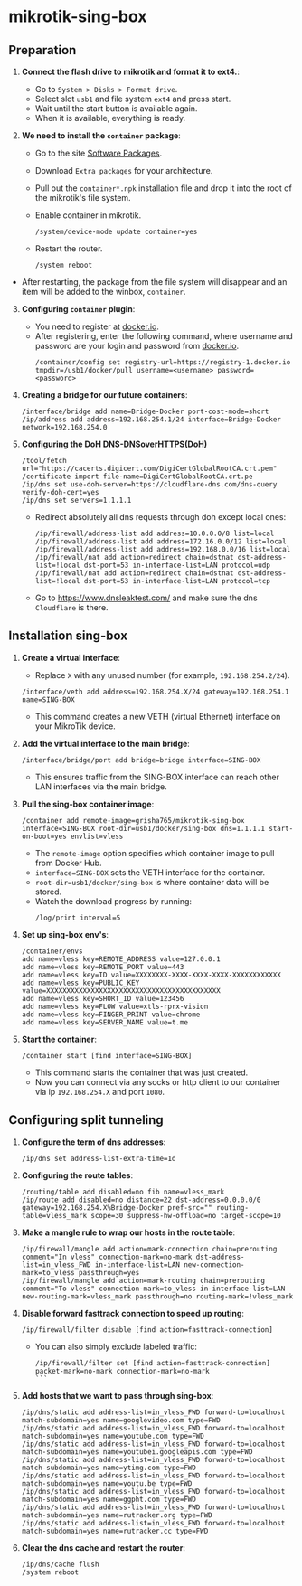 # mikrotik-sing-box

## Preparation

1. **Connect the flash drive to mikrotik and format it to ext4.**:
    - Go to `System > Disks > Format drive`.
    - Select slot `usb1` and file system `ext4` and press start.
    - Wait until the start button is available again.
    - When it is available, everything is ready.

2. **We need to install the `container` package**:
    - Go to the site [Software Packages](https://mikrotik.com/download).
    - Download `Extra packages` for your architecture.
    - Pull out the `container*.npk` installation file and drop it into the root of the mikrotik's file system.
    - Enable container in mikrotik.
        ```plaintext
        /system/device-mode update container=yes
        ```

    - Restart the router.
        ```plaintext
        /system reboot
        ```

- After restarting, the package from the file system will disappear and an item will be added to the winbox, `container`.

3. **Configuring `container` plugin**:
    - You need to register at [docker.io](https://hub.docker.com/).
    - After registering, enter the following command, where username and password are your login and password from [docker.io](https://hub.docker.com/).
        ```plaintext
        /container/config set registry-url=https://registry-1.docker.io tmpdir=/usb1/docker/pull username=<username> password=<password>
        ```

4. **Creating a bridge for our future containers**:
    ```plaintext
    /interface/bridge add name=Bridge-Docker port-cost-mode=short
    /ip/address add address=192.168.254.1/24 interface=Bridge-Docker network=192.168.254.0
    ```

5. **Configuring the DoH [DNS-DNSoverHTTPS(DoH)](https://help.mikrotik.com/docs/pages/viewpage.action?pageId=83099652#DNS-DNSoverHTTPS(DoH))**
    ```plaintext
    /tool/fetch url="https://cacerts.digicert.com/DigiCertGlobalRootCA.crt.pem"
    /certificate import file-name=DigiCertGlobalRootCA.crt.pe
    /ip/dns set use-doh-server=https://cloudflare-dns.com/dns-query verify-doh-cert=yes
    /ip/dns set servers=1.1.1.1
    ```
    - Redirect absolutely all dns requests through doh except local ones:
        ```plaintext
        /ip/firewall/address-list add address=10.0.0.0/8 list=local
        /ip/firewall/address-list add address=172.16.0.0/12 list=local
        /ip/firewall/address-list add address=192.168.0.0/16 list=local
        /ip/firewall/nat add action=redirect chain=dstnat dst-address-list=!local dst-port=53 in-interface-list=LAN protocol=udp
        /ip/firewall/nat add action=redirect chain=dstnat dst-address-list=!local dst-port=53 in-interface-list=LAN protocol=tcp
        ```
    - Go to https://www.dnsleaktest.com/ and make sure the dns `Cloudflare` is there.

## Installation sing-box

1. **Create a virtual interface**:
    - Replace `X` with any unused number (for example, `192.168.254.2/24`).  
    ```plaintext
    /interface/veth add address=192.168.254.X/24 gateway=192.168.254.1 name=SING-BOX
    ```
    - This command creates a new VETH (virtual Ethernet) interface on your MikroTik device.

2. **Add the virtual interface to the main bridge**:
    ```plaintext
    /interface/bridge/port add bridge=bridge interface=SING-BOX
    ```
    - This ensures traffic from the SING-BOX interface can reach other LAN interfaces via the main bridge.

4. **Pull the sing-box container image**:
    ```plaintext
    /container add remote-image=grisha765/mikrotik-sing-box interface=SING-BOX root-dir=usb1/docker/sing-box dns=1.1.1.1 start-on-boot=yes envlist=vless
    ```
    - The `remote-image` option specifies which container image to pull from Docker Hub.  
    - `interface=SING-BOX` sets the VETH interface for the container.  
    - `root-dir=usb1/docker/sing-box` is where container data will be stored.  
    - Watch the download progress by running:
        ```plaintext
        /log/print interval=5
        ```

5. **Set up sing-box env's**:
    ```plaintext
    /container/envs
    add name=vless key=REMOTE_ADDRESS value=127.0.0.1
    add name=vless key=REMOTE_PORT value=443
    add name=vless key=ID value=XXXXXXXX-XXXX-XXXX-XXXX-XXXXXXXXXXXX
    add name=vless key=PUBLIC_KEY value=XXXXXXXXXXXXXXXXXXXXXXXXXXXXXXXXXXXXXXXXXXX
    add name=vless key=SHORT_ID value=123456
    add name=vless key=FLOW value=xtls-rprx-vision
    add name=vless key=FINGER_PRINT value=chrome
    add name=vless key=SERVER_NAME value=t.me
    ```

6. **Start the container**:
    ```plaintext
    /container start [find interface=SING-BOX]
    ```
    - This command starts the container that was just created.
    - Now you can connect via any socks or http client to our container via ip `192.168.254.X` and port `1080`.

## Configuring split tunneling

1. **Configure the term of dns addresses**:
    ```plaintext
    /ip/dns set address-list-extra-time=1d
    ```

2. **Configuring the route tables**:
    ```plaintext
    /routing/table add disabled=no fib name=vless_mark
    /ip/route add disabled=no distance=22 dst-address=0.0.0.0/0 gateway=192.168.254.X%Bridge-Docker pref-src="" routing-table=vless_mark scope=30 suppress-hw-offload=no target-scope=10
    ```

3. **Make a mangle rule to wrap our hosts in the route table**:
    ```plaintext
    /ip/firewall/mangle add action=mark-connection chain=prerouting comment="In vless" connection-mark=no-mark dst-address-list=in_vless_FWD in-interface-list=LAN new-connection-mark=to_vless passthrough=yes
    /ip/firewall/mangle add action=mark-routing chain=prerouting comment="To vless" connection-mark=to_vless in-interface-list=LAN new-routing-mark=vless_mark passthrough=no routing-mark=!vless_mark
    ```

4. **Disable forward fasttrack connection to speed up routing**:
    ```plaintext
    /ip/firewall/filter disable [find action=fasttrack-connection]
    ```
    - You can also simply exclude labeled traffic:
        ````plaintext
        /ip/firewall/filter set [find action=fasttrack-connection] packet-mark=no-mark connection-mark=no-mark
        ```

5. **Add hosts that we want to pass through sing-box**:
    ```plaintext
    /ip/dns/static add address-list=in_vless_FWD forward-to=localhost match-subdomain=yes name=googlevideo.com type=FWD
    /ip/dns/static add address-list=in_vless_FWD forward-to=localhost match-subdomain=yes name=youtube.com type=FWD
    /ip/dns/static add address-list=in_vless_FWD forward-to=localhost match-subdomain=yes name=youtubei.googleapis.com type=FWD
    /ip/dns/static add address-list=in_vless_FWD forward-to=localhost match-subdomain=yes name=ytimg.com type=FWD
    /ip/dns/static add address-list=in_vless_FWD forward-to=localhost match-subdomain=yes name=youtu.be type=FWD
    /ip/dns/static add address-list=in_vless_FWD forward-to=localhost match-subdomain=yes name=ggpht.com type=FWD
    /ip/dns/static add address-list=in_vless_FWD forward-to=localhost match-subdomain=yes name=rutracker.org type=FWD
    /ip/dns/static add address-list=in_vless_FWD forward-to=localhost match-subdomain=yes name=rutracker.cc type=FWD
    ```

6. **Clear the dns cache and restart the router**:
    ```plaintext
    /ip/dns/cache flush
    /system reboot
    ```

